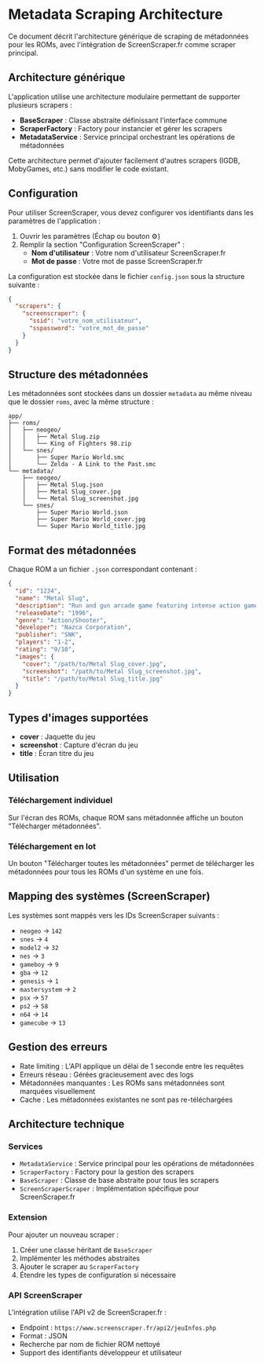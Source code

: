 # Metadata Scraping Architecture

Ce document décrit l'architecture générique de scraping de métadonnées pour les ROMs, avec l'intégration de ScreenScraper.fr comme scraper principal.

## Architecture générique

L'application utilise une architecture modulaire permettant de supporter plusieurs scrapers :

- **BaseScraper** : Classe abstraite définissant l'interface commune
- **ScraperFactory** : Factory pour instancier et gérer les scrapers
- **MetadataService** : Service principal orchestrant les opérations de métadonnées

Cette architecture permet d'ajouter facilement d'autres scrapers (IGDB, MobyGames, etc.) sans modifier le code existant.

## Configuration

Pour utiliser ScreenScraper, vous devez configurer vos identifiants dans les paramètres de l'application :

1. Ouvrir les paramètres (Échap ou bouton ⚙️)
2. Remplir la section "Configuration ScreenScraper" :
   - **Nom d'utilisateur** : Votre nom d'utilisateur ScreenScraper.fr
   - **Mot de passe** : Votre mot de passe ScreenScraper.fr

La configuration est stockée dans le fichier `config.json` sous la structure suivante :

```json
{
  "scrapers": {
    "screenscraper": {
      "ssid": "votre_nom_utilisateur",
      "sspassword": "votre_mot_de_passe"
    }
  }
}
```

## Structure des métadonnées

Les métadonnées sont stockées dans un dossier `metadata` au même niveau que le dossier `roms`, avec la même structure :

```
app/
├── roms/
│   ├── neogeo/
│   │   ├── Metal Slug.zip
│   │   └── King of Fighters 98.zip
│   └── snes/
│       ├── Super Mario World.smc
│       └── Zelda - A Link to the Past.smc
└── metadata/
    ├── neogeo/
    │   ├── Metal Slug.json
    │   ├── Metal Slug_cover.jpg
    │   └── Metal Slug_screenshot.jpg
    └── snes/
        ├── Super Mario World.json
        ├── Super Mario World_cover.jpg
        └── Super Mario World_title.jpg
```

## Format des métadonnées

Chaque ROM a un fichier `.json` correspondant contenant :

```json
{
  "id": "1234",
  "name": "Metal Slug",
  "description": "Run and gun arcade game featuring intense action gameplay.",
  "releaseDate": "1996",
  "genre": "Action/Shooter",
  "developer": "Nazca Corporation",
  "publisher": "SNK",
  "players": "1-2",
  "rating": "9/10",
  "images": {
    "cover": "/path/to/Metal Slug_cover.jpg",
    "screenshot": "/path/to/Metal Slug_screenshot.jpg",
    "title": "/path/to/Metal Slug_title.jpg"
  }
}
```

## Types d'images supportées

- **cover** : Jaquette du jeu
- **screenshot** : Capture d'écran du jeu
- **title** : Écran titre du jeu

## Utilisation

### Téléchargement individuel

Sur l'écran des ROMs, chaque ROM sans métadonnée affiche un bouton "Télécharger métadonnées".

### Téléchargement en lot

Un bouton "Télécharger toutes les métadonnées" permet de télécharger les métadonnées pour tous les ROMs d'un système en une fois.

## Mapping des systèmes (ScreenScraper)

Les systèmes sont mappés vers les IDs ScreenScraper suivants :

- `neogeo` → `142`
- `snes` → `4`
- `model2` → `32`
- `nes` → `3`
- `gameboy` → `9`
- `gba` → `12`
- `genesis` → `1`
- `mastersystem` → `2`
- `psx` → `57`
- `ps2` → `58`
- `n64` → `14`
- `gamecube` → `13`

## Gestion des erreurs

- Rate limiting : L'API applique un délai de 1 seconde entre les requêtes
- Erreurs réseau : Gérées gracieusement avec des logs
- Métadonnées manquantes : Les ROMs sans métadonnées sont marquées visuellement
- Cache : Les métadonnées existantes ne sont pas re-téléchargées

## Architecture technique

### Services

- `MetadataService` : Service principal pour les opérations de métadonnées
- `ScraperFactory` : Factory pour la gestion des scrapers
- `BaseScraper` : Classe de base abstraite pour tous les scrapers
- `ScreenScraperScraper` : Implémentation spécifique pour ScreenScraper.fr

### Extension

Pour ajouter un nouveau scraper :

1. Créer une classe héritant de `BaseScraper`
2. Implémenter les méthodes abstraites
3. Ajouter le scraper au `ScraperFactory`
4. Étendre les types de configuration si nécessaire

### API ScreenScraper

L'intégration utilise l'API v2 de ScreenScraper.fr :
- Endpoint : `https://www.screenscraper.fr/api2/jeuInfos.php`
- Format : JSON
- Recherche par nom de fichier ROM nettoyé
- Support des identifiants développeur et utilisateur